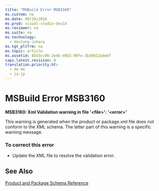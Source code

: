 ```yaml
---
title: "MSBuild Error MSB3160"
ms.custom: na
ms.date: 09/19/2016
ms.prod: visual-studio-dev14
ms.reviewer: na
ms.suite: na
ms.technology: 
  - devlang-csharp
ms.tgt_pltfrm: na
ms.topic: article
ms.assetid: 85d3cc06-2e4b-49b3-90fe-3b38022ade6f
caps.latest.revision: 8
translation.priority.ht: 
  - de-de
  - ja-jp
---
```

# MSBuild Error MSB3160
**MSB3160: Xml Validation warning in file '<file\>': '<error\>'**  
  
 This warning is generated when the product or package.xml file does not conform to the XML schema. The latter part of this warning is a specific warning message.  
  
### To correct this error  
  
-   Update the XML file to resolve the validation error.  
  
## See Also  
 [Product and Package Schema Reference](../vs140/Product-and-Package-Schema-Reference.md)